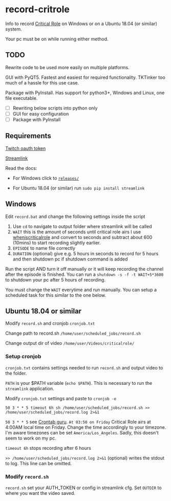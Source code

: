 # record-critrole
Info to record [Critical Role](https://critrole.com) on Windows or on a Ubuntu 18.04 (or similar)
system.

Your pc must be on while running either method.

## TODO

Rewrite code to be used more easily on multiple platforms.

GUI with PyQT5. Fastest and easiest for required functionality. TKTinker too
much of a hassle for this use case.

Package with PyInstall. Has support for python3+, Windows and Linux, one file
executable.

- [ ] Rewriting below scripts into python only
- [ ] GUI for easy configuration 
- [ ] Package with PyInstall

## Requirements
[Twitch oauth token](https://twitchapps.com/tmi/)


[Streamlink](https://github.com/streamlink/streamlink)

Read the docs:
* For Windows click to [`releases/`](https://github.com/streamlink/streamlink/releases)

* For Ubuntu 18.04 (or similar) run `sudo pip install streamlink`

## Windows
Edit `record.bat` and change the following settings inside the script

1. Use `cd` to navigate to output folder where streamlink will be called
2. `WAIT` this is the amount of seconds until critical role airs
I use [wheniscriticalrole](http://www.wheniscriticalrole.com/) and convert to seconds and subtract
about 600 (10mins) to start recording slightly earlier.
3. `EPISODE` to name file correctly
4. `DURATION` (optional) give e.g. 5 hours in seconds to record for 5 hours and
   then shutdown pc if shutdown command is added

Run the script AND turn it off manually or it will keep recording the
channel after the episode is finished. You can run a `shutdown -s -f -t
WAIT+5*3600` to shutdown your pc after 5 hours of recording.   

You must change the `WAIT` everytime and run manually. You can setup a
scheduled task for this similar to the one below.


## Ubuntu 18.04 or similar
Modify `record.sh` and cronjob `cronjob.txt`

Change path to record.sh `/home/user/scheduled_jobs/record.sh`

Change output dir of video `/home/user/Videos/criticalrole/`

### Setup cronjob
`cronjob.txt` contains settings needed to run `record.sh` and output video to
the folder. 

`PATH` is your $PATH variable (`echo $PATH`). This is necessary to run the
`streamlink` application.

Modify `cronjob.txt` settings and paste to `cronjob -e`

`50 3 * * 5 timeout 6h sh /home/user/scheduled_jobs/record.sh >> /home/user/scheduled_jobs/record.log 2>&1`

`50 3 * * 5` see [Crontab guru](https://crontab.guru/#50_3_*_*_5). `At 03:50 on
Friday` Critical Role airs at 4:00AM local time on Friday. Change the time accordingly to your timezone. I'm aware timezones can be set `America/Los_Angeles`. Sadly, this doesn't seem to work on my pc.

`timeout 6h` stops recording after 6 hours

`>> /home/user/scheduled_jobs/record.log 2>&1` (optional) writes the stdout to log. This line can be omitted.

### Modify `record.sh`
`record.sh` set your AUTH_TOKEN or config in streamlink cfg. Set `OUTDIR` to
where you want the video saved.
